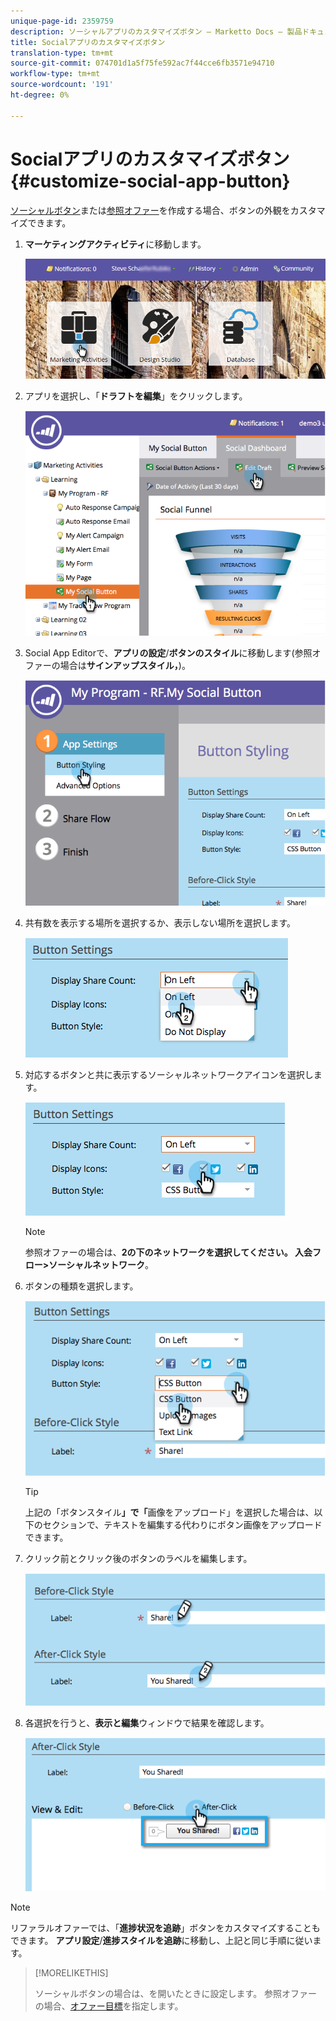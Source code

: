 ```yaml
---
unique-page-id: 2359759
description: ソーシャルアプリのカスタマイズボタン — Marketto Docs — 製品ドキュメント
title: Socialアプリのカスタマイズボタン
translation-type: tm+mt
source-git-commit: 074701d1a5f75fe592ac7f44cce6fb3571e94710
workflow-type: tm+mt
source-wordcount: '191'
ht-degree: 0%

---
```



# Socialアプリのカスタマイズボタン{#customize-social-app-button}

[ソーシャルボタン](/help/marketo/product-docs/demand-generation/landing-pages/free-form-landing-pages/add-a-social-button-to-a-free-form-landing-page.md)または[参照オファー](/help/marketo/product-docs/demand-generation/social/referral-offers/create-a-referral-offer.md)を作成する場合、ボタンの外観をカスタマイズできます。

1. **マーケティングアクティビティ**&#x200B;に移動します。

   ![](assets/login-marketing-activities.png)

1. アプリを選択し、「**ドラフトを編集**」をクリックします。

   ![](assets/image2014-9-23-17-3a3-3a34.png)

1. Social App Editorで、**アプリの設定**/**ボタンのスタイル**&#x200B;に移動します(参照オファーの場合は&#x200B;**サインアップスタイル，**)。

   ![](assets/image2014-9-23-17-3a3-3a57.png)

1. 共有数を表示する場所を選択するか、表示しない場所を選択します。

   ![](assets/image2014-9-23-17-3a4-3a10.png)

1. 対応するボタンと共に表示するソーシャルネットワークアイコンを選択します。

   ![](assets/image2014-9-23-17-3a4-3a22.png)

   >[!NOTE]
   >
   >参照オファーの場合は、**2の下のネットワークを選択してください。 入会フロー>ソーシャルネットワーク**。

1. ボタンの種類を選択します。

   ![](assets/image2014-9-23-17-3a4-3a50.png)

   >[!TIP]
   >
   >上記の「ボタンスタイル&#x200B;**」で「**&#x200B;画像をアップロード」を選択した場合は、以下のセクションで、テキストを編集する代わりにボタン画像をアップロードできます。

1. クリック前とクリック後のボタンのラベルを編集します。

   ![](assets/image2014-9-23-17-3a5-3a30.png)

1. 各選択を行うと、**表示と編集**&#x200B;ウィンドウで結果を確認します。

   ![](assets/image2014-9-23-17-3a5-3a42.png)

>[!NOTE]
>
>リファラルオファーでは、「**進捗状況を追跡**」ボタンをカスタマイズすることもできます。 **アプリ設定**/**進捗スタイルを追跡**&#x200B;に移動し、上記と同じ手順に従います。

>[!MORELIKETHIS]
>
>ソーシャルボタンの場合は、[](/help/marketo/product-docs/demand-generation/social/configuring-social-actions/configure-when-social-button-opens.md)を開いたときに設定します。 参照オファーの場合、[オファー目標](/help/marketo/product-docs/demand-generation/social/referral-offers/specify-goal-for-referral-offer.md)を指定します。
